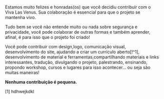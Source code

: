   Estamos muito felizes e honradas(os) que você decidiu contribuir com o Viva Las Venus. Sua colaboração é essencial para que o projeto se mantenha vivo.

  Tudo bem se você não entende muito ou nada sobre segurança e privacidade, você pode colaborar de outras formas e também     aprender, afinal, é para isso que o projeto foi criado!

  Você pode contribuir com design,logo, comunicação visual, desenvolvimento do site, ajudando a criar um currículo   aberto[!^1], desenvolvimento de material e ferramentas,compartilhando materiais e links interessantes, tradução,   divulgando o projeto, palestrando, ensinando, propondo workshop, cursos e lugares para isso acontecer...  ou seja são muitas   maneiras!

  **Nenhuma contribuição é pequena.**  









[1] hdhwejkdkl
